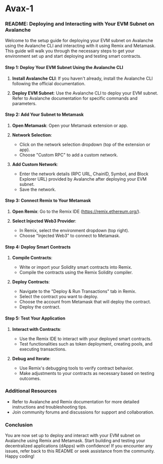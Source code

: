 # Avax-1

### README: Deploying and Interacting with Your EVM Subnet on Avalanche

Welcome to the setup guide for deploying your EVM subnet on Avalanche using the Avalanche CLI and interacting with it using Remix and Metamask. This guide will walk you through the necessary steps to get your environment set up and start deploying and testing smart contracts.

#### Step 1: Deploy Your EVM Subnet Using the Avalanche CLI

1. **Install Avalanche CLI**: If you haven't already, install the Avalanche CLI following the official documentation.

2. **Deploy EVM Subnet**: Use the Avalanche CLI to deploy your EVM subnet. Refer to Avalanche documentation for specific commands and parameters.

#### Step 2: Add Your Subnet to Metamask

1. **Open Metamask**: Open your Metamask extension or app.

2. **Network Selection**: 
   - Click on the network selection dropdown (top of the extension or app).
   - Choose "Custom RPC" to add a custom network.

3. **Add Custom Network**:
   - Enter the network details (RPC URL, ChainID, Symbol, and Block Explorer URL) provided by Avalanche after deploying your EVM subnet.
   - Save the network.

#### Step 3: Connect Remix to Your Metamask

1. **Open Remix**: Go to the Remix IDE (https://remix.ethereum.org/).

2. **Select Injected Web3 Provider**:
   - In Remix, select the environment dropdown (top right).
   - Choose "Injected Web3" to connect to Metamask.

#### Step 4: Deploy Smart Contracts

1. **Compile Contracts**: 
   - Write or import your Solidity smart contracts into Remix.
   - Compile the contracts using the Remix Solidity compiler.

2. **Deploy Contracts**:
   - Navigate to the "Deploy & Run Transactions" tab in Remix.
   - Select the contract you want to deploy.
   - Choose the account from Metamask that will deploy the contract.
   - Deploy the contract.

#### Step 5: Test Your Application

1. **Interact with Contracts**: 
   - Use the Remix IDE to interact with your deployed smart contracts.
   - Test functionalities such as token deployment, creating pools, and executing transactions.

2. **Debug and Iterate**:
   - Use Remix's debugging tools to verify contract behavior.
   - Make adjustments to your contracts as necessary based on testing outcomes.

### Additional Resources

- Refer to Avalanche and Remix documentation for more detailed instructions and troubleshooting tips.
- Join community forums and discussions for support and collaboration.

### Conclusion

You are now set up to deploy and interact with your EVM subnet on Avalanche using Remix and Metamask. Start building and testing your decentralized applications (dApps) with confidence! If you encounter any issues, refer back to this README or seek assistance from the community. Happy coding!

